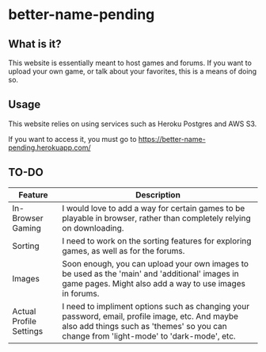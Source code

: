 # better-name-pending

## What is it?
This website is essentially meant to host games and forums. If you want to upload your own game, or talk about your favorites, this is a means of doing so.

## Usage
This website relies on using services such as Heroku Postgres and AWS S3.

If you want to access it, you must go to https://better-name-pending.herokuapp.com/


## TO-DO
Feature | Description |
--------|-------------|
In-Browser Gaming | I would love to add a way for certain games to be playable in browser, rather than completely relying on downloading. |
Sorting | I need to work on the sorting features for exploring games, as well as for the forums. |
Images | Soon enough, you can upload your own images to be used as the 'main' and 'additional' images in game pages. Might also add a way to use images in forums. |
Actual Profile Settings | I need to impliment options such as changing your password, email, profile image, etc. And maybe also add things such as 'themes' so you can change from 'light-mode' to 'dark-mode', etc. |
